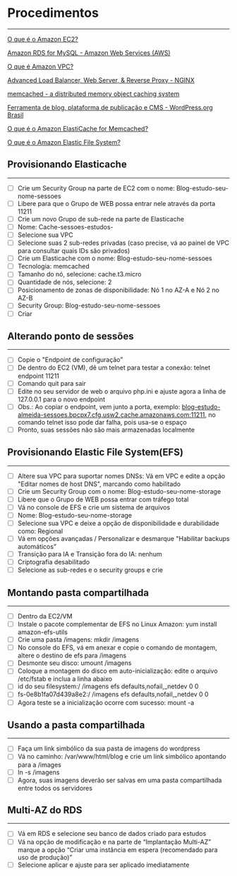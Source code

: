 # Procedimentos

---

[O que é o Amazon EC2?](https://docs.aws.amazon.com/pt_br/AWSEC2/latest/UserGuide/concepts.html)

[Amazon RDS for MySQL - Amazon Web Services (AWS)](https://aws.amazon.com/pt/rds/mysql/)

[O que é Amazon VPC?](https://docs.aws.amazon.com/pt_br/vpc/latest/userguide/what-is-amazon-vpc.html)

[Advanced Load Balancer, Web Server, & Reverse Proxy - NGINX](https://www.nginx.com/)

[memcached - a distributed memory object caching system](https://memcached.org/)

[Ferramenta de blog, plataforma de publicação e CMS - WordPress.org Brasil](https://br.wordpress.org/)

[O que é o Amazon ElastiCache for Memcached?](https://docs.aws.amazon.com/pt_br/AmazonElastiCache/latest/mem-ug/WhatIs.html)

[O que é o Amazon Elastic File System?](https://docs.aws.amazon.com/pt_br/efs/latest/ug/whatisefs.html)

## **Provisionando Elasticache**

---

- [ ]  Crie um Security Group na parte de EC2 com o nome: Blog-estudo-seu-nome-sessoes
- [ ]  Libere para que o Grupo de WEB possa entrar nele através da porta 11211
- [ ]  Crie um novo Grupo de sub-rede na parte de Elasticache
- [ ]  Nome: Cache-sessoes-estudos-<seu-nome>
- [ ]  Selecione sua VPC
- [ ]  Selecione suas 2 sub-redes privadas (caso precise, vá ao painel de VPC para consultar quais IDs são privados)
- [ ]  Crie um Elasticache com o nome: Blog-estudo-seu-nome-sessoes
- [ ]  Tecnologia: memcached
- [ ]  Tamanho do nó, selecione: cache.t3.micro
- [ ]  Quantidade de nós, selecione: 2
- [ ]  Posicionamento de zonas de disponibilidade: Nó 1 no AZ-A e Nó 2 no AZ-B
- [ ]  Security Group: Blog-estudo-seu-nome-sessoes
- [ ]  Criar

## **Alterando ponto de sessões**

---

- [ ]  Copie o "Endpoint de configuração”
- [ ]  De dentro do EC2 (VM), dê um telnet para testar a conexão: telnet endpoint 11211
- [ ]  Comando quit para sair
- [ ]  Edite no seu servidor de web o arquivo php.ini e ajuste agora a linha de 127.0.0.1 para o novo endpoint
- [ ]  Obs.: Ao copiar o endpoint, vem junto a porta, exemplo: [blog-estudo-almeida-sessoes.bpcpx7.cfg.usw2.cache.amazonaws.com:11211](http://blog-estudo-almeida-sessoes.bpcpx7.cfg.usw2.cache.amazonaws.com:11211/), no comando telnet isso pode dar falha, pois usa-se o espaço
- [ ]  Pronto, suas sessões não são mais armazenadas localmente

## **Provisionando Elastic File System(EFS)**

---

- [ ]  Altere sua VPC para suportar nomes DNSs: Vá em VPC e edite a opção "Editar nomes de host DNS", marcando como habilitado
- [ ]  Crie um Security Group com o nome: Blog-estudo-seu-nome-storage
- [ ]  Libere que o Grupo de WEB possa entrar com tráfego total
- [ ]  Vá no console de EFS e crie um sistema de arquivos
- [ ]  Nome: Blog-estudo-seu-nome-storage
- [ ]  Selecione sua VPC e deixe a opção de disponibilidade e durabilidade como: Regional
- [ ]  Vá em opções avançadas / Personalizar e desmarque "Habilitar backups automáticos”
- [ ]  Transição para IA e Transição fora do IA: nenhum
- [ ]  Criptografia desabilitado
- [ ]  Selecione as sub-redes e o security groups e crie

## **Montando pasta compartilhada**

---

- [ ]  Dentro da EC2/VM
- [ ]  Instale o pacote complementar de EFS no Linux Amazon: yum install amazon-efs-utils
- [ ]  Crie uma pasta /imagens: mkdir /imagens
- [ ]  No console do EFS, vá em anexar e copie o comando de montagem, altere o destino de efs para /imagens
- [ ]  Desmonte seu disco: umount /imagens
- [ ]  Coloque a montagem do disco em auto-inicialização: edite o arquivo /etc/fstab e inclua a linha abaixo
- [ ]  id do seu filesystem:/ /imagens efs defaults,nofail,_netdev 0 0
- [ ]  fs-0e8b1fa07d439a8e2:/ /imagens efs defaults,nofail,_netdev 0 0
- [ ]  Agora teste se a inicialização ocorre com sucesso: mount -a

## **Usando a pasta compartilhada**

---

- [ ]  Faça um link simbólico da sua pasta de imagens do wordpress
- [ ]  Vá no caminho: /var/www/html/blog e crie um link simbólico apontando para a /images
- [ ]  ln -s /imagens
- [ ]  Agora, suas imagens deverão ser salvas em uma pasta compartilhada entre todos os servidores

## **Multi-AZ do RDS**

---

- [ ]  Vá em RDS e selecione seu banco de dados criado para estudos
- [ ]  Vá na opção de modificação e na parte de “Implantação Multi-AZ” marque a opção “Criar uma instância em espera (recomendado para uso de produção)”
- [ ]  Selecione aplicar e ajuste para ser aplicado imediatamente